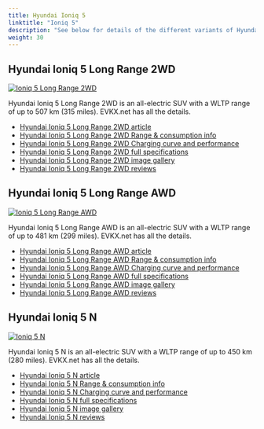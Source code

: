 ```yaml
---
title: Hyundai Ioniq 5
linktitle: "Ioniq 5"
description: "See below for details of the different variants of Hyundai Ioniq 5"
weight: 30
---
```

## Hyundai Ioniq 5 Long Range 2WD

<a href="/models/hyundai/ioniq_5/ioniq_5_long_range_2wd/"><img src="https://media.evkx.net/multimedia/models/hyundai/ioniq_5/ioniq_5_long_range_2wd/main_1_st.jpg" class="img-fluid" alt="Ioniq 5 Long Range 2WD" ></a>

Hyundai Ioniq 5 Long Range 2WD is an all-electric SUV with a WLTP range of up to 507 km (315 miles). EVKX.net has all the details. 

- [Hyundai Ioniq 5 Long Range 2WD article](/models/hyundai/ioniq_5/ioniq_5_long_range_2wd/)
- [Hyundai Ioniq 5 Long Range 2WD Range & consumption info](/models/hyundai/ioniq_5/ioniq_5_long_range_2wd/rangeandconsumption)
- [Hyundai Ioniq 5 Long Range 2WD Charging curve and performance](/models/hyundai/ioniq_5/ioniq_5_long_range_2wd/chargingcurve)
- [Hyundai Ioniq 5 Long Range 2WD full specifications](/models/hyundai/ioniq_5/ioniq_5_long_range_2wd/specifications)
- [Hyundai Ioniq 5 Long Range 2WD image gallery](/models/hyundai/ioniq_5/ioniq_5_long_range_2wd/gallery)
- [Hyundai Ioniq 5 Long Range 2WD reviews](/models/hyundai/ioniq_5/ioniq_5_long_range_2wd/reviews)

## Hyundai Ioniq 5 Long Range AWD

<a href="/models/hyundai/ioniq_5/ioniq_5_long_range_awd/"><img src="https://media.evkx.net/multimedia/models/hyundai/ioniq_5/ioniq_5_long_range_awd/main_1_st.jpg" class="img-fluid" alt="Ioniq 5 Long Range AWD" ></a>

Hyundai Ioniq 5 Long Range AWD is an all-electric SUV with a WLTP range of up to 481 km (299 miles). EVKX.net has all the details. 

- [Hyundai Ioniq 5 Long Range AWD article](/models/hyundai/ioniq_5/ioniq_5_long_range_awd/)
- [Hyundai Ioniq 5 Long Range AWD Range & consumption info](/models/hyundai/ioniq_5/ioniq_5_long_range_awd/rangeandconsumption)
- [Hyundai Ioniq 5 Long Range AWD Charging curve and performance](/models/hyundai/ioniq_5/ioniq_5_long_range_awd/chargingcurve)
- [Hyundai Ioniq 5 Long Range AWD full specifications](/models/hyundai/ioniq_5/ioniq_5_long_range_awd/specifications)
- [Hyundai Ioniq 5 Long Range AWD image gallery](/models/hyundai/ioniq_5/ioniq_5_long_range_awd/gallery)
- [Hyundai Ioniq 5 Long Range AWD reviews](/models/hyundai/ioniq_5/ioniq_5_long_range_awd/reviews)

## Hyundai Ioniq 5 N

<a href="/models/hyundai/ioniq_5/ioniq_5_n/"><img src="https://media.evkx.net/multimedia/models/hyundai/ioniq_5/ioniq_5_n/main_1_st.jpg" class="img-fluid" alt="Ioniq 5 N" ></a>

Hyundai Ioniq 5 N is an all-electric SUV with a WLTP range of up to 450 km (280 miles). EVKX.net has all the details. 

- [Hyundai Ioniq 5 N article](/models/hyundai/ioniq_5/ioniq_5_n/)
- [Hyundai Ioniq 5 N Range & consumption info](/models/hyundai/ioniq_5/ioniq_5_n/rangeandconsumption)
- [Hyundai Ioniq 5 N Charging curve and performance](/models/hyundai/ioniq_5/ioniq_5_n/chargingcurve)
- [Hyundai Ioniq 5 N full specifications](/models/hyundai/ioniq_5/ioniq_5_n/specifications)
- [Hyundai Ioniq 5 N image gallery](/models/hyundai/ioniq_5/ioniq_5_n/gallery)
- [Hyundai Ioniq 5 N reviews](/models/hyundai/ioniq_5/ioniq_5_n/reviews)

